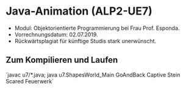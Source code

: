 # Java-Animation (ALP2-UE7)

- Modul: Objektorientierte Programmierung bei Frau Prof. Esponda.
- Vorrechnungsdatum: 02.07.2019.
- Rückwärtsplagiat für künftige Studis stark unerwünscht.

## Zum Kompilieren und Laufen
´javac u7/*.java; java u7.ShapesWorld_Main GoAndBack Captive Stein Scared Feuerwerk´
